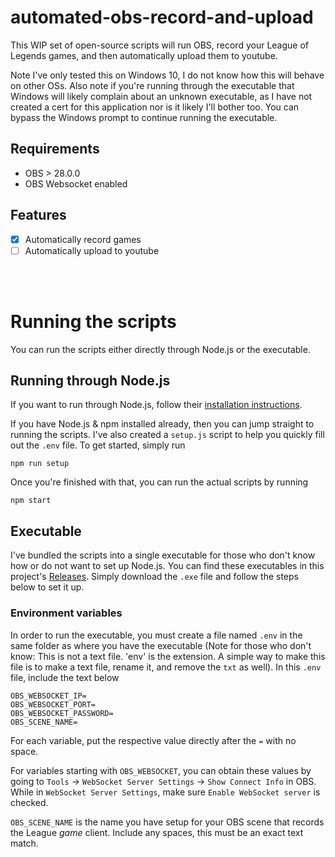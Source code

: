 # automated-obs-record-and-upload

This WIP set of open-source scripts will run OBS, record your League of Legends games, and then automatically upload them to youtube.

Note I've only tested this on Windows 10, I do not know how this will behave on other OSs. Also note if you're running through the executable that Windows will likely complain about an unknown executable, as I have not created a cert for this application nor is it likely I'll bother too. You can bypass the Windows prompt to continue running the executable.

## Requirements
 - OBS > 28.0.0
 - OBS Websocket enabled

## Features
- [X] Automatically record games
- [ ] Automatically upload to youtube

<br/><br/>

# Running the scripts
You can run the scripts either directly through Node.js or the executable.

## Running through Node.js
If you want to run through Node.js, follow their [installation instructions](https://nodejs.org/en/download/package-manager).

If you have Node.js & npm installed already, then you can jump straight to running the scripts. I've also created a `setup.js` script to help you quickly fill out the `.env` file. To get started, simply run

```
npm run setup
```

Once you're finished with that, you can run the actual scripts by running

```
npm start
```

## Executable
I've bundled the scripts into a single executable for those who don't know how or do not want to set up Node.js. You can find these executables in this project's [Releases](https://github.com/yetanotherzacotp/automated-obs-record-and-upload/releases). Simply download the `.exe` file and follow the steps below to set it up.

### Environment variables
In order to run the executable, you must create a file named `.env` in the same folder as where you have the executable (Note for those who don't know: This is not a text file. 'env' is the extension. A simple way to make this file is to make a text file, rename it, and remove the `txt` as well). In this `.env` file, include the text below
```
OBS_WEBSOCKET_IP=
OBS_WEBSOCKET_PORT=
OBS_WEBSOCKET_PASSWORD=
OBS_SCENE_NAME=
```
For each variable, put the respective value directly after the `=` with no space.

For variables starting with `OBS_WEBSOCKET`, you can obtain these values by going to `Tools` -> `WebSocket Server Settings` -> `Show Connect Info` in OBS. While in `WebSocket Server Settings`, make sure `Enable WebSocket server` is checked.

`OBS_SCENE_NAME` is the name you have setup for your OBS scene that records the League *game* client. Include any spaces, this must be an exact text match.